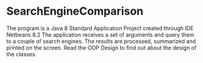 # SearchEngineComparison
The program is a Java 8 Standard Application Project created through IDE Netbeans 8.2 The application receives a set of arguments and query them to a couple of search engines. The results are processed, summarized and printed on the screen.
Read the OOP Design to find out about the design of the classes.
